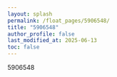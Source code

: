 ```yaml
---
layout: splash
permalink: /float_pages/5906548/
title: "5906548"
author_profile: false
last_modified_at: 2025-06-13
toc: false
---
```

 
5906548
